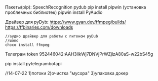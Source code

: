 

Пакеты(pip):
    SpeechRecognition
    pydub
    pip install pipwin (установка проблемных библиотек)
        pipwin install PyAudio

Драйвер для pyDyb:
    https://www.gyan.dev/ffmpeg/builds/
    https://ffbinaries.com/downloads
    
    //аудио драйвер для работы с питоном pyDub
    //шоко
    choco install ffmpeg

Телеграм token
952446042:AAH3IlkWj7DNVjPrWZjlzA80aS-w22bS45g

pip install pytelegrambotapi

//14-07-22
1)потоки
2)очистка "мусора"
3)упаковка докер